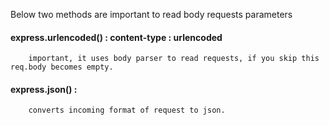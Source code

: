 Below two methods are important to read body requests parameters

#### express.urlencoded()  : content-type : urlencoded

        important, it uses body parser to read requests, if you skip this req.body becomes empty.
        
#### express.json()  : 

        converts incoming format of request to json. 
